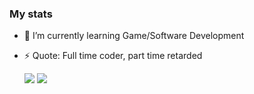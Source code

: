 ### My stats


- 🌱 I’m currently learning Game/Software Development
- ⚡ Quote: Full time coder, part time retarded

  <img src="https://github-readme-stats.vercel.app/api?username=lebyleafy&theme=dark&show_icons=true">

  <img src="https://github-readme-stats.vercel.app/api/top-langs/?username=lebyleafy&theme=dark&layout=compact&langs_count=6">



